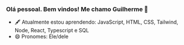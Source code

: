### Olá pessoal. Bem vindos! Me chamo Guilherme 👋

- 🖋️ Atualmente estou aprendendo: JavaScript, HTML, CSS, Tailwind, Node, React, Typescript e SQL
- 😄 Pronomes: Ele/dele
